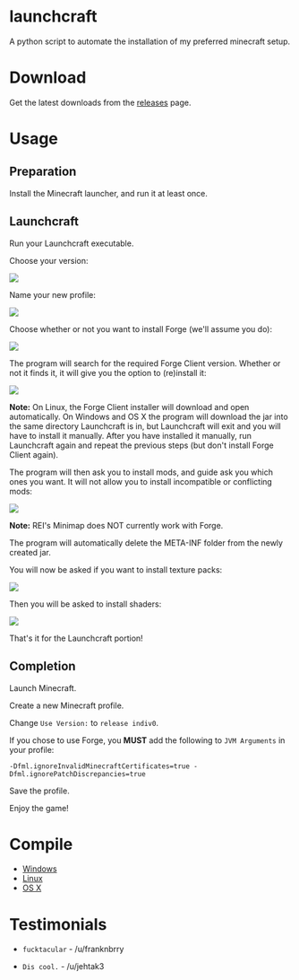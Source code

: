 launchcraft
===========

A python script to automate the installation of my preferred minecraft setup.

Download
========

Get the latest downloads from the [releases](https://github.com/Indiv0/launchcraft/releases) page.

Usage
=====

Preparation
-----------

Install the Minecraft launcher, and run it at least once.

Launchcraft
-----------

Run your Launchcraft executable.

Choose your version:

![](http://i.imgur.com/tuc61jX.gif)

Name your new profile:

![](http://i.imgur.com/BBXF62I.gif)

Choose whether or not you want to install Forge (we'll assume you do):

![](http://i.imgur.com/8KhziRD.gif)

The program will search for the required Forge Client version.
Whether or not it finds it, it will give you the option to (re)install it:

![](http://i.imgur.com/NxZxPTZ.gif)

**Note:** On Linux, the Forge Client installer will download and open automatically.
On Windows and OS X the program will download the jar into the same directory Launchcraft is in, but Launchcraft will exit and you will have to install it manually. After you have installed it manually, run Launchcraft again and repeat the previous steps (but don't install Forge Client again).

The program will then ask you to install mods, and guide ask you which ones you want. It will not allow you to install incompatible or conflicting mods:

![](http://i.imgur.com/bb7d6fm.gif)

**Note:** REI's Minimap does NOT currently work with Forge.

The program will automatically delete the META-INF folder from the newly created jar.

You will now be asked if you want to install texture packs:

![](http://i.imgur.com/CUmooKP.gif)

Then you will be asked to install shaders:

![](http://i.imgur.com/Ywlz6tR.gif)

That's it for the Launchcraft portion!

Completion
----------

Launch Minecraft.

Create a new Minecraft profile.

Change `Use Version:` to `release indiv0`.

If you chose to use Forge, you **MUST** add the following to `JVM Arguments` in your profile:

    -Dfml.ignoreInvalidMinecraftCertificates=true -Dfml.ignorePatchDiscrepancies=true

Save the profile.

Enjoy the game!

Compile
=======
* [Windows](https://github.com/Indiv0/launchcraft/wiki/Windows----Compilation)
* [Linux](https://github.com/Indiv0/launchcraft/wiki/Linux)
* [OS X](https://github.com/Indiv0/launchcraft/wiki/OSX-Compile)

Testimonials
============

* `fucktacular` - /u/franknbrry

* `Dis cool.` - /u/jehtak3
